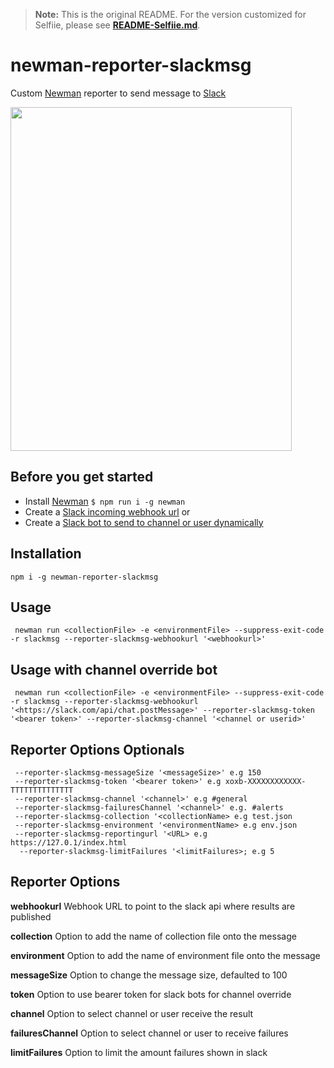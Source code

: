 > **Note:** This is the original README. For the version customized for Selfiie, please see **[README-Selfiie.md](README-Selfiie.md)**.

# newman-reporter-slackmsg

Custom [Newman](https://github.com/postmanlabs/newman) reporter to send message to [Slack](https://slack.com/)

<img src="https://github.com/jackcoded/newman-reporter-slackmsg/blob/master/testResults.png?raw=true" width="450"  height="550">

## Before you get started
- Install [Newman](https://github.com/postmanlabs/newman) ``` $ npm run i -g newman ```
- Create a [Slack incoming webhook url](https://api.slack.com/messaging/webhooks)
or
- Create a [Slack bot to send to channel or user dynamically](https://api.slack.com/messaging/sending)

## Installation
 ```CLI
 npm i -g newman-reporter-slackmsg
 ```

## Usage
```CLI
 newman run <collectionFile> -e <environmentFile> --suppress-exit-code -r slackmsg --reporter-slackmsg-webhookurl '<webhookurl>'
```

## Usage with channel override bot
```CLI
 newman run <collectionFile> -e <environmentFile> --suppress-exit-code -r slackmsg --reporter-slackmsg-webhookurl '<https://slack.com/api/chat.postMessage>' --reporter-slackmsg-token '<bearer token>' --reporter-slackmsg-channel '<channel or userid>'
```

## Reporter Options Optionals
```
 --reporter-slackmsg-messageSize '<messageSize>' e.g 150
 --reporter-slackmsg-token '<bearer token>' e.g xoxb-XXXXXXXXXXXX-TTTTTTTTTTTTTT
 --reporter-slackmsg-channel '<channel>' e.g #general
 --reporter-slackmsg-failuresChannel '<channel>' e.g. #alerts
 --reporter-slackmsg-collection '<collectionName> e.g test.json
 --reporter-slackmsg-environment '<environmentName> e.g env.json
 --reporter-slackmsg-reportingurl '<URL> e.g https://127.0.1/index.html
  --reporter-slackmsg-limitFailures '<limitFailures>; e.g 5

```


## Reporter Options
**webhookurl**
Webhook URL to point to the slack api where results are published

**collection**
Option to add the name of collection file onto the message

**environment**
Option to add the name of environment file onto the message

**messageSize**
Option to change the message size, defaulted to 100

**token**
Option to use bearer token for slack bots for channel override

**channel**
Option to select channel or user receive the result

**failuresChannel**
Option to select channel or user to receive failures

**limitFailures**
Option to limit the amount failures shown in slack
